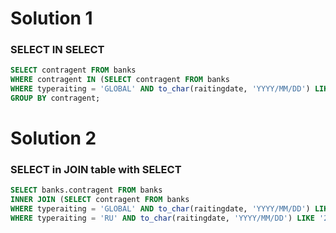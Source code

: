 # Solution 1

### SELECT IN SELECT
 
``` sql
SELECT contragent FROM banks
WHERE contragent IN (SELECT contragent FROM banks 
WHERE typeraiting = 'GLOBAL' AND to_char(raitingdate, 'YYYY/MM/DD') LIKE '2023%') AND typeraiting = 'RU'
GROUP BY contragent;
```



# Solution 2

### SELECT in JOIN table with SELECT

``` sql
SELECT banks.contragent FROM banks 
INNER JOIN (SELECT contragent FROM banks
WHERE typeraiting = 'GLOBAL' AND to_char(raitingdate, 'YYYY/MM/DD') LIKE '2023%') AS a ON a.contragent = banks.contragent 
WHERE typeraiting = 'RU' AND to_char(raitingdate, 'YYYY/MM/DD') LIKE '2023%';
```
